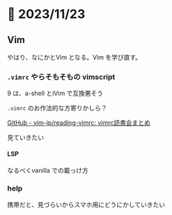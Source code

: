 # 📝 2023/11/23

## Vim

やはり、なにかとVim となる。Vim を学び直す。

### `.vimrc` やらそもそもの vimscript

9 は、a-shell とiVim で互換悪そう


`.vimrc` のお作法的な方寄りかしら？

[GitHub - vim-jp/reading-vimrc: vimrc読書会まとめ](https://github.com/vim-jp/reading-vimrc)

見ていきたい

#### LSP

なるべくvanilla での載っけ方


### help

携帯だと、見づらいからスマホ用にどうにかしていきたい


